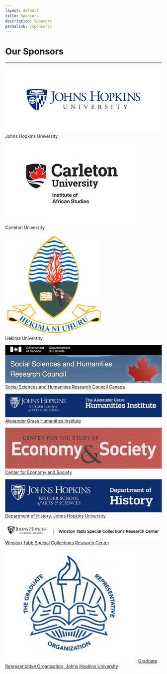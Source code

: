 ```yaml
---
layout: default
title: Sponsors
description: Sponsors
permalink: /sponsors/
---
```

# Our Sponsors
---
![Johns Hopkins University](../pages/images/can.jpeg)
Johns Hopkins University  

![Carleton University](../pages/images/uni1.jpeg)  
Carleton University

![Hekima University](../pages/images/uni.jpeg)  
Hekima University

![Social Sciences and Humanities Research Council Canada](../pages/images/sshrc.jpeg)
[Social Sciences and Humanities Research Council Canada](https://www.sshrc-crsh.gc.ca/home-accueil-eng.aspx)  

![Alexander Grass Humanities Institute](../pages/images/grass.jpeg)
[Alexander Grass Humanities Institute](https://krieger.jhu.edu/humanities-institute/)

![Center for Economy and Society](../pages/images/econsoc.jpeg)  
[Center for Economy and Society](https://www.economyandsociety.org/)

![Department of History, Johns Hopkins University](../pages/images/history.jpeg)
[Department of History, Johns Hopkins University](https://history.jhu.edu/)

![Winston Tabb Special Collections Research Center](../pages/images/tabb.jpeg)
[Winston Tabb Special Collections Research Center](https://tabbcenter.library.jhu.edu/)

![Graduate Representative Organisation, Johns Hopkins University](../pages/images/gro.jpeg)
[Graduate Representative Organisation, Johns Hopkins University](https://studentaffairs.jhu.edu/gro/)  